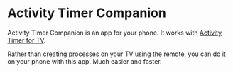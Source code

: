 # Activity Timer Companion

Activity Timer Companion is an app for your phone. It works with [Activity Timer for TV](https://github.com/janexner/ActivityTimerForTV).

Rather than creating processes on your TV using the remote, you can do it on your phone with this app. Much easier and faster.
